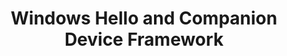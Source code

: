 ---
title: Windows Hello and Companion Device Framework
description: Windows Hello works with CDF
MSHAttr:
- 'PreferredSiteName:MSDN'
- 'PreferredLib:/library/windows/hardware'
---
